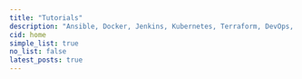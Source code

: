 ```yaml
---
title: "Tutorials"
description: "Ansible, Docker, Jenkins, Kubernetes, Terraform, DevOps, DevSecOps"
cid: home
simple_list: true
no_list: false
latest_posts: true
---
```

